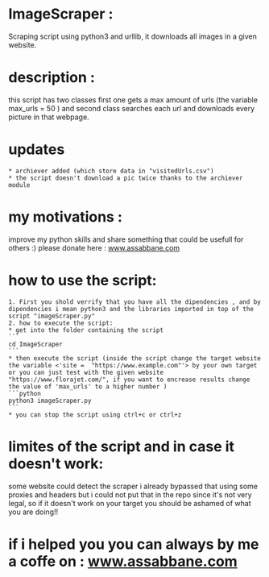 # ImageScraper :
Scraping script using python3 and urllib, it downloads all images in a given website.

# description :
this script has two classes first one gets a max amount of urls  (the variable max_urls = 50 ) and second class searches each url and downloads every picture in that webpage.

#  updates 

    * archiever added (which store data in "visitedUrls.csv")
    * the script doesn't download a pic twice thanks to the archiever module
    
# my motivations :
improve my python skills and share something that could be usefull for others :) 
please donate here : www.assabbane.com

# how to use the script:

    1. First you shold verrify that you have all the dipendencies , and by dipendencies i mean python3 and the libraries imported in top of the script "imageScraper.py" 
    2. how to execute the script:
    * get into the folder containing the script 
    ```
    cd ImageScraper
    ```
    * then execute the script (inside the script change the target website the variable <'site =  "https://www.example.com"'> by your own target or you can just test with the given website "https://www.florajet.com/", if you want to encrease results change the value of 'max_urls' to a higher number )
    ```python
    python3 imageScraper.py
    ```
    * you can stop the script using ctrl+c or ctrl+z



# limites of the script and in case it doesn't work:

some website could detect the scraper i already bypassed that using some proxies and headers but i could not put that in the repo since it's not very legal, 
so if it doesn't work on your target you should be ashamed of what you are doing!!


# if i helped you  you can always by me a coffe on : www.assabbane.com
